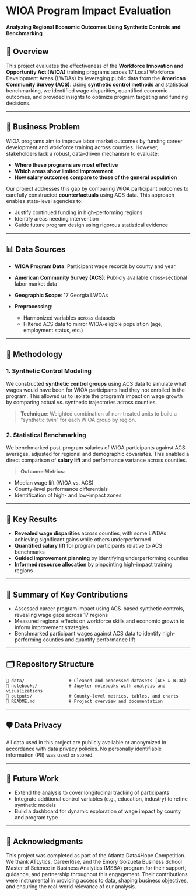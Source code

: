 # WIOA Program Impact Evaluation

**Analyzing Regional Economic Outcomes Using Synthetic Controls and Benchmarking**

## 📘 Overview

This project evaluates the effectiveness of the **Workforce Innovation and Opportunity Act (WIOA)** training programs across 17 Local Workforce Development Areas (LWDAs) by leveraging public data from the **American Community Survey (ACS)**. Using **synthetic control methods** and statistical benchmarking, we identified wage disparities, quantified economic outcomes, and provided insights to optimize program targeting and funding decisions.

---

## 🎯 Business Problem

WIOA programs aim to improve labor market outcomes by funding career development and workforce training across counties. However, stakeholders lack a robust, data-driven mechanism to evaluate:

* **Where these programs are most effective**
* **Which areas show limited improvement**
* **How salary outcomes compare to those of the general population**

Our project addresses this gap by comparing WIOA participant outcomes to carefully constructed **counterfactuals** using ACS data. This approach enables state-level agencies to:

* Justify continued funding in high-performing regions
* Identify areas needing intervention
* Guide future program design using rigorous statistical evidence

---

## 📊 Data Sources

* **WIOA Program Data**: Participant wage records by county and year
* **American Community Survey (ACS)**: Publicly available cross-sectional labor market data
* **Geographic Scope**: 17 Georgia LWDAs
* **Preprocessing**:

  * Harmonized variables across datasets
  * Filtered ACS data to mirror WIOA-eligible population (age, employment status, etc.)

---

## 🧠 Methodology

### 1. **Synthetic Control Modeling**

We constructed **synthetic control groups** using ACS data to simulate what wages would have been for WIOA participants had they not enrolled in the program. This allowed us to isolate the program’s impact on wage growth by comparing actual vs. synthetic trajectories across counties.

> **Technique**: Weighted combination of non-treated units to build a “synthetic twin” for each WIOA group by region.

### 2. **Statistical Benchmarking**

We benchmarked post-program salaries of WIOA participants against ACS averages, adjusted for regional and demographic covariates. This enabled a direct comparison of **salary lift** and performance variance across counties.

> **Outcome Metrics**:

* Median wage lift (WIOA vs. ACS)
* County-level performance differentials
* Identification of high- and low-impact zones

---

## 🧪 Key Results

* **Revealed wage disparities** across counties, with some LWDAs achieving significant gains while others underperformed
* **Quantified salary lift** for program participants relative to ACS benchmarks
* **Guided improvement planning** by identifying underperforming counties
* **Informed resource allocation** by pinpointing high-impact training regions

---

## 📌 Summary of Key Contributions

* Assessed career program impact using ACS-based synthetic controls, revealing wage gaps across 17 regions
* Measured regional effects on workforce skills and economic growth to inform improvement strategies
* Benchmarked participant wages against ACS data to identify high-performing counties and quantify performance lift

---

## 🗂️ Repository Structure

```
📁 data/                 # Cleaned and processed datasets (ACS & WIOA)
📁 notebooks/            # Jupyter notebooks with analysis and visualizations
📁 outputs/              # County-level metrics, tables, and charts
📄 README.md             # Project overview and documentation
```

---

## 🛡️ Data Privacy

All data used in this project are publicly available or anonymized in accordance with data privacy policies. No personally identifiable information (PII) was used or stored.

---

## 🧭 Future Work

* Extend the analysis to cover longitudinal tracking of participants
* Integrate additional control variables (e.g., education, industry) to refine synthetic models
* Build a dashboard for dynamic exploration of wage impact by county and program type

---

## 👥 Acknowledgments

This project was completed as part of the Atlanta Data4Hope Competition. We thank ATLytics, CareerRise, and the Emory Goizueta Business School Master of Science in Business Analytics (MSBA) program for their support, guidance, and partnership throughout this engagement. Their contributions were instrumental in providing access to data, shaping business objectives, and ensuring the real-world relevance of our analysis.
